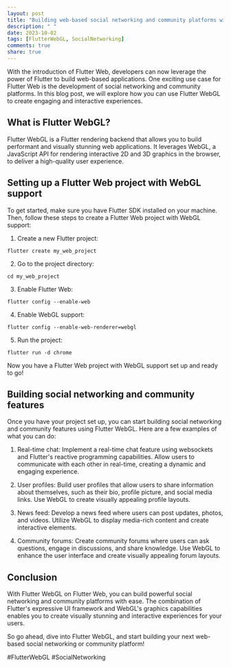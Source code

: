 ```yaml
---
layout: post
title: "Building web-based social networking and community platforms with Flutter WebGL on Flutter Web"
description: " "
date: 2023-10-02
tags: [FlutterWebGL, SocialNetworking]
comments: true
share: true
---
```


With the introduction of Flutter Web, developers can now leverage the power of Flutter to build web-based applications. One exciting use case for Flutter Web is the development of social networking and community platforms. In this blog post, we will explore how you can use Flutter WebGL to create engaging and interactive experiences.

## What is Flutter WebGL?

Flutter WebGL is a Flutter rendering backend that allows you to build performant and visually stunning web applications. It leverages WebGL, a JavaScript API for rendering interactive 2D and 3D graphics in the browser, to deliver a high-quality user experience.

## Setting up a Flutter Web project with WebGL support

To get started, make sure you have Flutter SDK installed on your machine. Then, follow these steps to create a Flutter Web project with WebGL support:

1. Create a new Flutter project: 
```
flutter create my_web_project
```

2. Go to the project directory:
```
cd my_web_project
```

3. Enable Flutter Web:
```
flutter config --enable-web
```

4. Enable WebGL support:
```
flutter config --enable-web-renderer=webgl
```

5. Run the project:
```
flutter run -d chrome
```

Now you have a Flutter Web project with WebGL support set up and ready to go!

## Building social networking and community features

Once you have your project set up, you can start building social networking and community features using Flutter WebGL. Here are a few examples of what you can do:

1. Real-time chat: Implement a real-time chat feature using websockets and Flutter's reactive programming capabilities. Allow users to communicate with each other in real-time, creating a dynamic and engaging experience.

2. User profiles: Build user profiles that allow users to share information about themselves, such as their bio, profile picture, and social media links. Use WebGL to create visually appealing profile layouts.

3. News feed: Develop a news feed where users can post updates, photos, and videos. Utilize WebGL to display media-rich content and create interactive elements.

4. Community forums: Create community forums where users can ask questions, engage in discussions, and share knowledge. Use WebGL to enhance the user interface and create visually appealing forum layouts.

## Conclusion

With Flutter WebGL on Flutter Web, you can build powerful social networking and community platforms with ease. The combination of Flutter's expressive UI framework and WebGL's graphics capabilities enables you to create visually stunning and interactive experiences for your users. 

So go ahead, dive into Flutter WebGL, and start building your next web-based social networking or community platform! 

#FlutterWebGL #SocialNetworking
